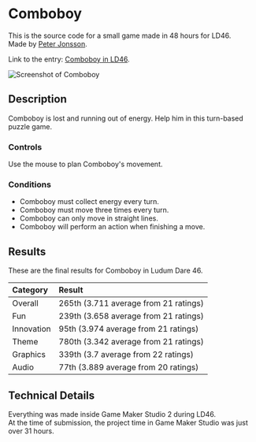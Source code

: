 # Comboboy

This is the source code for a small game made in 48 hours for LD46.  
Made by [Peter Jonsson](https://peterjonsson.se).

Link to the entry: [Comboboy in LD46](https://ldjam.com/events/ludum-dare/46/comboboy).

![Screenshot of Comboboy](https://static.jam.vg/raw/1f1/8/z/2bba4.png)

## Description

Comboboy is lost and running out of energy. Help him in this turn-based puzzle game.

### Controls

Use the mouse to plan Comboboy's movement.

### Conditions

- Comboboy must collect energy every turn.
- Comboboy must move three times every turn.
- Comboboy can only move in straight lines.
- Comboboy will perform an action when finishing a move.

## Results

These are the final results for Comboboy in Ludum Dare 46.

| Category   | Result                                |
| :--------- | :------------------------------------ |
| Overall    | 265th (3.711 average from 21 ratings) |
| Fun        | 239th (3.658 average from 21 ratings) |
| Innovation | 95th (3.974 average from 21 ratings)  |
| Theme      | 780th (3.342 average from 21 ratings) |
| Graphics   | 339th (3.7 average from 22 ratings)   |
| Audio      | 77th (3.889 average from 20 ratings)  |

## Technical Details

Everything was made inside Game Maker Studio 2 during LD46.  
At the time of submission, the project time in Game Maker Studio was just over 31 hours.
